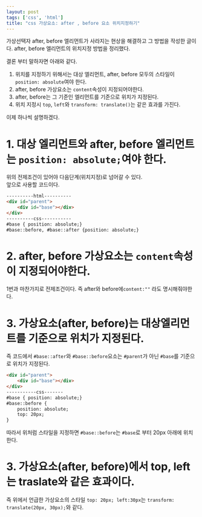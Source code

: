 ```yaml
---
layout: post
tags: ['css', 'html']
title: "css 가상요소: after , before 요소 위치지정하기"
---
```

가상선택자 after, before 엘리먼트가 사라지는 현상을 해결하고 그 방법을 작성한 글이다. after, before 엘리먼트의 위치지정 방법을 정리했다.  
  
결론 부터 말하자면 아래와 같다.
1. 위치를 지정하기 위해서는 대상 엘리먼트, after, before 모두의 스타일이 `position: absolute`여야 한다.
2. after, before 가상요소는 `content`속성이 지정되어야한다.
3. after, before는 그 기준인 엘리먼트를 기준으로 위치가 지정된다.
4. 위치 지정시 `top`, `left`와 `transform: translate()`는 같은 효과를 가진다.  
  
이제 하나씩 설명하겠다.  
# 1. 대상 엘리먼트와 after, before 엘리먼트는 `position: absolute;`여야 한다. 
위의 전제조건이 있어야 다음단계(위치지정)로 넘어갈 수 있다.  
앞으로 사용할 코드이다.
```html
----------html----------
<div id="parent">
    <div id="base"></div>
</div>
----------css-----------
#base { position: absolute;}
#base::before, #base::after {position: absolute;}
```
 
# 2. after, before 가상요소는 `content`속성이 지정되어야한다.
1번과 마찬가지로 전제조건이다. 즉 after와 before에`content:""` 라도 명시해줘야한다.  

# 3. 가상요소(after, before)는 대상엘리먼트를 기준으로 위치가 지정된다.
즉 코드에서 `#base::after`와 `#base::before`요소는 `#parent`가 아닌 `#base`를 기준으로 위치가 지정된다.
```html
<div id="parent">
    <div id="base"></div>
</div>
-----------css-------
#base { position: absolute;}
#base::before {
    position: absolute;
    top: 20px;
}
```
따라서 위처럼 스타일을 지정하면 `#base::before`는 `#base`로 부터 20px 아래에 위치한다.  
  
# 3. 가상요소(after, before)에서 top, left는 traslate와 같은 효과이다.
즉 위에서 언급한 가상요소의 스타일 `top: 20px; left:30px`는 `transform: translate(20px, 30px);`와 같다.
